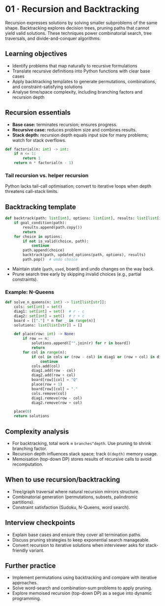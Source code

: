 # 01 · Recursion and Backtracking

Recursion expresses solutions by solving smaller subproblems of the same shape. Backtracking explores decision trees, pruning paths that cannot yield valid solutions. These techniques power combinatorial search, tree traversals, and divide-and-conquer algorithms.

## Learning objectives
- Identify problems that map naturally to recursive formulations
- Translate recursive definitions into Python functions with clear base cases
- Apply backtracking templates to generate permutations, combinations, and constraint-satisfying solutions
- Analyse time/space complexity, including branching factors and recursion depth

## Recursion essentials
- **Base case:** terminates recursion; ensures progress.
- **Recursive case:** reduces problem size and combines results.
- **Stack depth:** recursion depth equals input size for many problems; watch for stack overflows.

```python
def factorial(n: int) -> int:
    if n <= 1:
        return 1
    return n * factorial(n - 1)
```

### Tail recursion vs. helper recursion
Python lacks tail-call optimisation; convert to iterative loops when depth threatens call-stack limits.

## Backtracking template

```python
def backtrack(path: list[int], options: list[int], results: list[list[int]]) -> None:
    if goal_condition(path):
        results.append(path.copy())
        return
    for choice in options:
        if not is_valid(choice, path):
            continue
        path.append(choice)
        backtrack(path, updated_options(path, options), results)
        path.pop()  # undo choice
```

- Maintain state (`path`, `used`, board) and undo changes on the way back.
- Prune search tree early by skipping invalid choices (e.g., partial constraints).

### Example: N-Queens

```python
def solve_n_queens(n: int) -> list[list[str]]:
    cols: set[int] = set()
    diag1: set[int] = set()  # r - c
    diag2: set[int] = set()  # r + c
    board = [["."] * n for _ in range(n)]
    solutions: list[list[str]] = []

    def place(row: int) -> None:
        if row == n:
            solutions.append(["".join(r) for r in board])
            return
        for col in range(n):
            if col in cols or (row - col) in diag1 or (row + col) in diag2:
                continue
            cols.add(col)
            diag1.add(row - col)
            diag2.add(row + col)
            board[row][col] = "Q"
            place(row + 1)
            board[row][col] = "."
            cols.remove(col)
            diag1.remove(row - col)
            diag2.remove(row + col)

    place(0)
    return solutions
```

## Complexity analysis
- For backtracking, total work ≈ `branches^depth`. Use pruning to shrink branching factor.
- Recursion depth influences stack space; track `O(depth)` memory usage.
- Memoisation (top-down DP) stores results of recursive calls to avoid recomputation.

## When to use recursion/backtracking
- Tree/graph traversal where natural recursion mirrors structure.
- Combinatorial generation (permutations, subsets, palindromic partitions).
- Constraint satisfaction (Sudoku, N-Queens, word search).

## Interview checkpoints
- Explain base cases and ensure they cover all termination paths.
- Discuss pruning strategies to keep exponential search manageable.
- Convert recursion to iterative solutions when interviewer asks for stack-friendly variant.

## Further practice
- Implement permutations using backtracking and compare with iterative approaches.
- Solve word-search and combination-sum problems to apply pruning.
- Explore memoised recursion (top-down DP) as a segue into dynamic programming.
